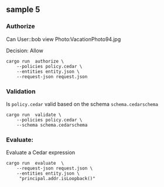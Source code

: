 ## sample 5

### Authorize

 Can User::bob  view Photo:VacationPhoto94.jpg

 Decision: Allow

```
cargo run  authorize \
    --policies policy.cedar \
    --entities entity.json \
    --request-json request.json
```


### Validation

Is `policy.cedar` valid based on the schema `schema.cedarschema`

```
cargo run  validate \
    --policies policy.cedar \
    --schema schema.cedarschema
```

### Evaluate:

Evaluate a Cedar expression

```
cargo run  evaluate  \
    --request-json request.json \
    --entities entity.json \
     "principal.addr.isLoopback()"
```
